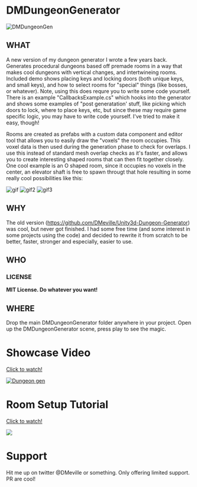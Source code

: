 # DMDungeonGenerator
![DMDungeonGen](https://i.imgur.com/yrEyK3f.png)

## WHAT
A new version of my dungeon generator I wrote a few years back.  Generates procedural dungeons based off premade rooms in a way that makes cool dungeons with vertical changes, and intertwineing rooms. Included demo shows placing keys and locking doors (both unique keys, and small keys), and how to select rooms for "special" things (like bosses, or whatever).  Note, using this does requre you to write some code yourself. There is an example "CallbacksExample.cs" which hooks into the generator and shows some examples of "post generatation' stuff, like picking which doors to lock, where to place keys, etc, but since these may require game specific logic, you may have to write code yourself. I've tried to make it easy, though!

Rooms are created as prefabs with a custom data component and editor tool that allows you to easily draw the "voxels" the room occupies.  This voxel data is then used during the generation phase to check for overlaps.  I use this instead of standard mesh overlap checks as it's faster, and allows you to create interesting shaped rooms that can then fit together closely.  One cool example is an O shaped room, since it occupies no voxels in the center, an elevator shaft is free to spawn througt that hole resulting in some really cool possibilities like this: 

![gif](https://i.imgur.com/NR2t53n.gif) ![gif2](https://i.imgur.com/F3nmEkq.gif) ![gif3](https://i.imgur.com/QplXWgv.gif)

## WHY
The old version (https://github.com/DMeville/Unity3d-Dungeon-Generator) was cool, but never got finished.  I had some free time (and some interest in some projects using the code) and decided to rewrite it from scratch to be better, faster, stronger and especially, easier to use. 

## WHO
### LICENSE
**MIT License. Do whatever you want!**

## WHERE
Drop the main DMDungeonGenerator folder anywhere in your project.  Open up the DMDungeonGenerator scene, press play to see the magic.

# Showcase Video
[Click to watch!](http://www.youtube.com/watch?v=z-4rLXBbI8k)

[![Dungeon gen](http://img.youtube.com/vi/z-4rLXBbI8k/0.jpg)](http://www.youtube.com/watch?v=z-4rLXBbI8k "DMDungeon Showcase")


# Room Setup Tutorial
[Click to watch!](http://www.youtube.com/watch?v=0bhOsZAI7OA)

[![](http://img.youtube.com/vi/0bhOsZAI7OA/0.jpg)](http://www.youtube.com/watch?v=0bhOsZAI7OA "Room Setup Tut")


# Support
Hit me up on twitter @DMeville or something. Only offering limited support.  PR are cool!
